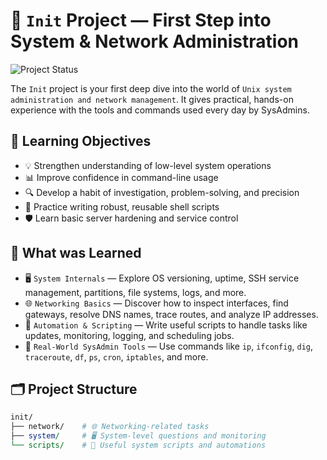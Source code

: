 # 🧭 `Init` Project — First Step into System & Network Administration
![Project Status](https://img.shields.io/badge/status-completed-brightgreen)

The `Init` project is your first deep dive into the world of `Unix system administration and network management`. It gives practical, hands-on experience with the tools and commands used every day by SysAdmins.

## 🧠 Learning Objectives

- 💡 Strengthen understanding of low-level system operations
- 📊 Improve confidence in command-line usage
- 🔍 Develop a habit of investigation, problem-solving, and precision
- 🔄 Practice writing robust, reusable shell scripts
- 🛡️ Learn basic server hardening and service control

## 🧰 What was Learned

- 🖥️ `System Internals` — Explore OS versioning, uptime, SSH service management, partitions, file systems, logs, and more.
- 🌐 `Networking Basics` — Discover how to inspect interfaces, find gateways, resolve DNS names, trace routes, and analyze IP addresses.
- 🔁 `Automation & Scripting` — Write useful scripts to handle tasks like updates, monitoring, logging, and scheduling jobs.
- 📡 `Real-World SysAdmin Tools` — Use commands like `ip`, `ifconfig`, `dig`, `traceroute`, `df`, `ps`, `cron`, `iptables`, and more.

## 🗂️ Project Structure
```perl
init/
├── network/    # 🌐 Networking-related tasks
├── system/     # 🖥️ System-level questions and monitoring
└── scripts/    # 🧾 Useful system scripts and automations
```